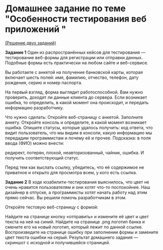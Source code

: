 # Домашнее задание по теме "Особенности тестирования веб приложений "

[(Решение двух заданий)](https://docs.google.com/document/d/1cnF0LCB1lMdAlJgfn5g9zKzy8FYGjiDieJbnTlN64U8/edit?tab=t.0)


**Задание 1**
Один из распространённых кейсов для тестирования — тестирование веб-формы для регистрации или отправки данных. Подобные формы есть практически на любом сайте и веб-сервисе.

Вы работаете с анкетой на получение банковской карты, которая включает шесть полей: имя, фамилию, отчество, телефон, дату рождения, серию и номер паспорта.


На первый взгляд, форма выглядит работоспособной. Вам нужно проверить, доходят ли данные клиента до сервера. Если возникает ошибка, то определить, в какой момент она происходит, и передать информацию разработчику.

Что нужно сделать:
Откройте веб-страницу с анкетой.
Заполните анкету.
Откройте консоль и определите, в какой момент возникает ошибка.
Опишите статусы, которые удалось получить: код ответа, что видит пользователь, что мы видим в консоли, какую информацию мы передадим программистам и почему её и прочее.
Подсказка:
в поля ввода (ФИО) можно внести:

редирект,
потерян,
плохой,
неавторизованный,
чайник,
ошибка.
И получить соответствующий статус.

Перед тем как выслать ссылку, убедитесь, что её содержимое не приватное и открыто для просмотра всем, у кого есть ссылка.

**Задание 2**
В ходе юзабилити-тестирования выяснилось, что цвет не очень нравится пользователям и они хотят что-то поспокойнее. Наш дизайнер в отпуске, а программисты хотят начать работу над этим прямо сейчас. Вы решили помочь разработчикам в этом.

Откройте тестовую веб-страницу с формой:

Найдите на странице кнопку «отправить» и измените её цвет и цвет текста на ней на синий.
Найдите на странице .png логотип банка и смените его на новый логотип, который лежит по данной ссылке.
Воспроизведите на странице ошибку при заполнении формы и замените цвет текста ошибки на серый. Результат домашнего задания — скриншот с исходной и получившейся страницей.

